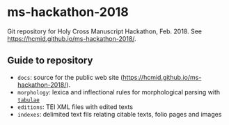 # ms-hackathon-2018

Git repository for Holy Cross Manuscript Hackathon, Feb. 2018.  See <https://hcmid.github.io/ms-hackathon-2018/>.


## Guide to repository

-   `docs`:  source for the public web site (<https://hcmid.github.io/ms-hackathon-2018/>).
-   `morphology`:  lexica and inflectional rules for morphological parsing with [`tabulae`](https://github.com/neelsmith/tabulae/)
-   `editions`:  TEI XML files with edited texts
-   `indexes`:  delimited text fils relating citable texts, folio pages and images
